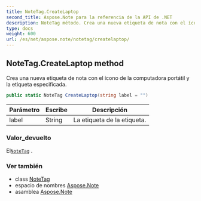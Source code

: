 ```yaml
---
title: NoteTag.CreateLaptop
second_title: Aspose.Note para la referencia de la API de .NET
description: NoteTag método. Crea una nueva etiqueta de nota con el ícono de la computadora portátil y la etiqueta especificada.
type: docs
weight: 600
url: /es/net/aspose.note/notetag/createlaptop/
---
```

## NoteTag.CreateLaptop method

Crea una nueva etiqueta de nota con el ícono de la computadora portátil y la etiqueta especificada.

```csharp
public static NoteTag CreateLaptop(string label = "")
```

| Parámetro | Escribe | Descripción |
| --- | --- | --- |
| label | String | La etiqueta de la etiqueta. |

### Valor_devuelto

El[`NoteTag`](../) .

### Ver también

* class [NoteTag](../)
* espacio de nombres [Aspose.Note](../../notetag/)
* asamblea [Aspose.Note](../../../)


